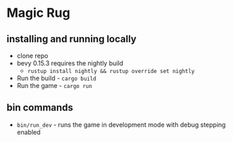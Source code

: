 # Magic Rug

## installing and running locally
* clone repo
* bevy 0.15.3 requires the nightly build
  * `rustup install nightly && rustup override set nightly`
* Run the build - `cargo build`
* Run the game - `cargo run`

## bin commands
- `bin/run_dev` - runs the game in development mode with debug stepping enabled
